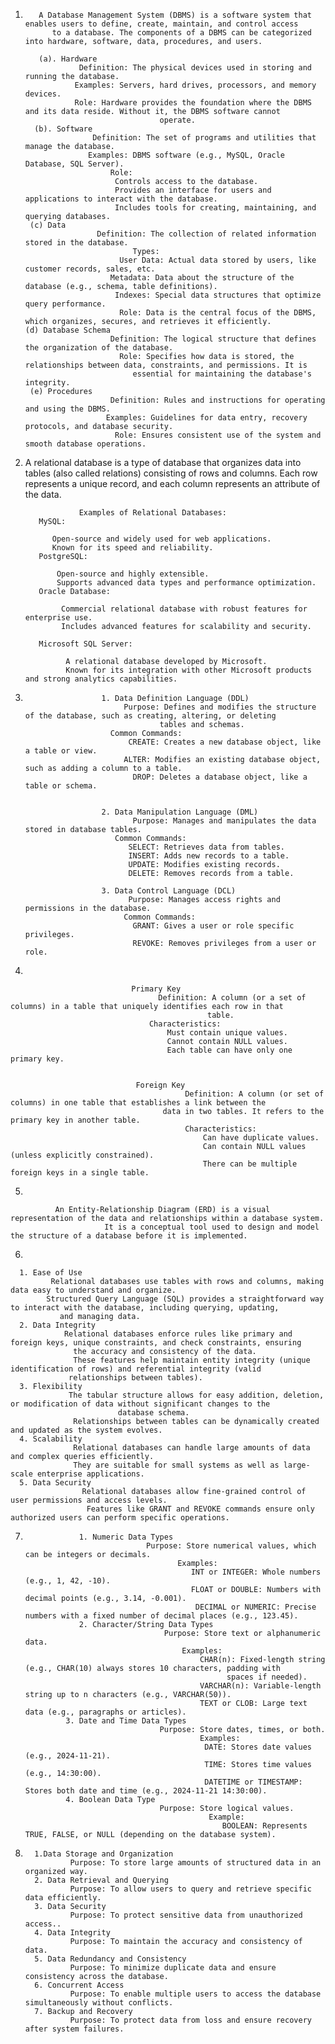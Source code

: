 
1.
          A Database Management System (DBMS) is a software system that enables users to define, create, maintain, and control access 
             to a database. The components of a DBMS can be categorized into hardware, software, data, procedures, and users.

          (a). Hardware
                   Definition: The physical devices used in storing and running the database.
                  Examples: Servers, hard drives, processors, and memory devices.
                  Role: Hardware provides the foundation where the DBMS and its data reside. Without it, the DBMS software cannot 
                                     operate.
         (b). Software
                      Definition: The set of programs and utilities that manage the database.
                     Examples: DBMS software (e.g., MySQL, Oracle Database, SQL Server).
                          Role:
                           Controls access to the database.
                           Provides an interface for users and applications to interact with the database.
                           Includes tools for creating, maintaining, and querying databases.
        (c) Data
                       Definition: The collection of related information stored in the database.
                               Types:
                            User Data: Actual data stored by users, like customer records, sales, etc.
                          Metadata: Data about the structure of the database (e.g., schema, table definitions).
                           Indexes: Special data structures that optimize query performance.
                            Role: Data is the central focus of the DBMS, which organizes, secures, and retrieves it efficiently.
       (d) Database Schema
                          Definition: The logical structure that defines the organization of the database.
                            Role: Specifies how data is stored, the relationships between data, constraints, and permissions. It is 
                               essential for maintaining the database's integrity.
        (e) Procedures
                          Definition: Rules and instructions for operating and using the DBMS.
                         Examples: Guidelines for data entry, recovery protocols, and database security.
                           Role: Ensures consistent use of the system and smooth database operations.


  2.
     A relational database is a type of database that organizes data into tables (also called relations) consisting of rows and 
            columns. Each row represents a unique record, and each column represents an attribute of the data.
   
                     Examples of Relational Databases:
            MySQL:

               Open-source and widely used for web applications.
               Known for its speed and reliability.
            PostgreSQL:

                Open-source and highly extensible.
                Supports advanced data types and performance optimization.
            Oracle Database:

                 Commercial relational database with robust features for enterprise use.
                 Includes advanced features for scalability and security.

            Microsoft SQL Server:

                  A relational database developed by Microsoft.
                  Known for its integration with other Microsoft products and strong analytics capabilities.

  3.
                          1. Data Definition Language (DDL)
                               Purpose: Defines and modifies the structure of the database, such as creating, altering, or deleting 
                                       tables and schemas.
                            Common Commands:
                                CREATE: Creates a new database object, like a table or view.
                               ALTER: Modifies an existing database object, such as adding a column to a table.
                                 DROP: Deletes a database object, like a table or schema.


                          2. Data Manipulation Language (DML)
                                 Purpose: Manages and manipulates the data stored in database tables.
                             Common Commands:
                                SELECT: Retrieves data from tables.
                                INSERT: Adds new records to a table.
                                UPDATE: Modifies existing records.
                                DELETE: Removes records from a table.

                          3. Data Control Language (DCL)
                                Purpose: Manages access rights and permissions in the database.
                               Common Commands:
                                 GRANT: Gives a user or role specific privileges.
                                 REVOKE: Removes privileges from a user or role.


  4.

                               Primary Key
                                     Definition: A column (or a set of columns) in a table that uniquely identifies each row in that 
                                                table.
                                   Characteristics:
                                       Must contain unique values.
                                       Cannot contain NULL values.
                                       Each table can have only one primary key.


                                Foreign Key
                                           Definition: A column (or set of columns) in one table that establishes a link between the 
                                      data in two tables. It refers to the primary key in another table.
                                           Characteristics:
                                               Can have duplicate values.
                                               Can contain NULL values (unless explicitly constrained).
                                               There can be multiple foreign keys in a single table.

  5.

              An Entity-Relationship Diagram (ERD) is a visual representation of the data and relationships within a database system. 
                         It is a conceptual tool used to design and model the structure of a database before it is implemented.


  6.

      1. Ease of Use
             Relational databases use tables with rows and columns, making data easy to understand and organize.
            Structured Query Language (SQL) provides a straightforward way to interact with the database, including querying, updating, 
               and managing data.
      2. Data Integrity
                Relational databases enforce rules like primary and foreign keys, unique constraints, and check constraints, ensuring 
                  the accuracy and consistency of the data.
                  These features help maintain entity integrity (unique identification of rows) and referential integrity (valid 
                 relationships between tables).
      3. Flexibility
                 The tabular structure allows for easy addition, deletion, or modification of data without significant changes to the 
                            database schema.
                  Relationships between tables can be dynamically created and updated as the system evolves.
      4. Scalability
                  Relational databases can handle large amounts of data and complex queries efficiently.
                  They are suitable for small systems as well as large-scale enterprise applications.
      5. Data Security
                    Relational databases allow fine-grained control of user permissions and access levels.
                     Features like GRANT and REVOKE commands ensure only authorized users can perform specific operations.



7.
                   1. Numeric Data Types
                                  Purpose: Store numerical values, which can be integers or decimals.
                                         Examples:
                                            INT or INTEGER: Whole numbers (e.g., 1, 42, -10).
                                            FLOAT or DOUBLE: Numbers with decimal points (e.g., 3.14, -0.001).
                                             DECIMAL or NUMERIC: Precise numbers with a fixed number of decimal places (e.g., 123.45).
                   2. Character/String Data Types
                                      Purpose: Store text or alphanumeric data.
                                          Examples:
                                              CHAR(n): Fixed-length string (e.g., CHAR(10) always stores 10 characters, padding with 
                                                    spaces if needed).
                                              VARCHAR(n): Variable-length string up to n characters (e.g., VARCHAR(50)).
                                              TEXT or CLOB: Large text data (e.g., paragraphs or articles).
                3. Date and Time Data Types
                                     Purpose: Store dates, times, or both.
                                              Examples:
                                               DATE: Stores date values (e.g., 2024-11-21).
                                               TIME: Stores time values (e.g., 14:30:00).
                                               DATETIME or TIMESTAMP: Stores both date and time (e.g., 2024-11-21 14:30:00).
                4. Boolean Data Type
                                     Purpose: Store logical values.
                                                Example:
                                                   BOOLEAN: Represents TRUE, FALSE, or NULL (depending on the database system).


8.
         1.Data Storage and Organization
                 Purpose: To store large amounts of structured data in an organized way.
         2. Data Retrieval and Querying
                 Purpose: To allow users to query and retrieve specific data efficiently.
         3. Data Security
                 Purpose: To protect sensitive data from unauthorized access..
         4. Data Integrity
                 Purpose: To maintain the accuracy and consistency of data.
         5. Data Redundancy and Consistency
                 Purpose: To minimize duplicate data and ensure consistency across the database.
         6. Concurrent Access
                 Purpose: To enable multiple users to access the database simultaneously without conflicts.
         7. Backup and Recovery
                 Purpose: To protect data from loss and ensure recovery after system failures.

